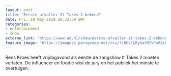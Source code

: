```yaml
---
layout: post
title: "Eerste afvaller It Takes 2 bekend"
date: Fri, 10 May 2019 20:33:39 GMT
categories: 
- entertainment 
- show 
externe_link: "https://www.ad.nl/show/eerste-afvaller-it-takes-2-bekend~abb9dc1b/"
feature_image: "https://images2.persgroep.net/rcs/7jRGvCLRyGatMIVPaV2e8uK2SSM/diocontent/146856537/_fitwidth/400/?appId=21791a8992982cd8da851550a453bd7f&quality=0.7"
---
```


Rens Kroes heeft vrijdagavond als eerste de zangshow It Takes 2 moeten verlaten. De influencer en foodie wist de jury en het publiek het minste te overtuigen.
